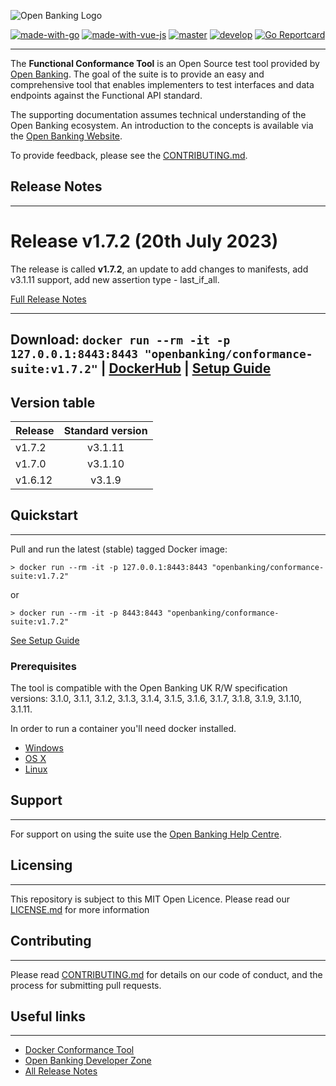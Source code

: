 ![Open Banking Logo](https://raw.githubusercontent.com/OpenBankingUK/conformance-suite/develop/docs/static_files/OBIE_logotype_blue_RGB.PNG)

[![made-with-go](https://img.shields.io/badge/Made%20with-Go-1f425Ff.svg)](https://www.golang.org/)
[![made-with-vue-js](https://img.shields.io/badge/Made%20with-Vue.JS-1f425Ff.svg)](https://vuejs.org/)
[![master](https://img.shields.io/github/checks-status/OpenBankingUK/conformance-suite/master.svg)](https://github.com/OpenBankingUK/conformance-suite/actions?query=branch%3Amaster+)
[![develop](https://img.shields.io/github/checks-status/OpenBankingUK/conformance-suite/develop.svg)](https://github.com/OpenBankingUK/conformance-suite/actions?query=branch%3Adevelop)
[![Go Reportcard](https://goreportcard.com/badge/github.com/OpenBankingUK/conformance-suite)](https://goreportcard.com/report/github.com/OpenBankingUK/conformance-suite)

---

The **Functional Conformance Tool** is an Open Source test tool provided by [Open Banking](https://www.openbanking.org.uk/). The goal of the suite is to provide an easy and comprehensive tool that enables implementers to test interfaces and data endpoints against the Functional API standard.

The supporting documentation assumes technical understanding of the Open Banking ecosystem. An introduction to the concepts is available via the [Open Banking Website](https://www.openbanking.org.uk/).

To provide feedback, please see the [CONTRIBUTING.md](CONTRIBUTING.md).

## Release Notes
* * *

# Release v1.7.2 (20th July 2023)

The release is called **v1.7.2**, an update to add changes to manifests, add v3.1.11 support, add new assertion type - last_if_all.

[Full Release Notes](https://github.com/OpenBankingUK/conformance-suite/blob/develop/docs/releases/v1.7.2.md)


---
**Download**:
`docker run --rm -it -p 127.0.0.1:8443:8443 "openbanking/conformance-suite:v1.7.2"` |
[DockerHub](https://hub.docker.com/r/openbanking/conformance-suite) |
[Setup Guide](https://github.com/OpenBankingUK/conformance-suite/blob/develop/docs/setup-guide.md)
---


## Version table

| Release       | Standard version  |
| ------------- |:-----------------:|
| v1.7.2        | v3.1.11           |
| v1.7.0        | v3.1.10           |
| v1.6.12       | v3.1.9            |


## Quickstart
* * *

Pull and run the latest (stable) tagged Docker image:

    > docker run --rm -it -p 127.0.0.1:8443:8443 "openbanking/conformance-suite:v1.7.2"

or

    > docker run --rm -it -p 8443:8443 "openbanking/conformance-suite:v1.7.2"

[See Setup Guide](https://github.com/OpenBankingUK/conformance-suite/blob/develop/docs/setup-guide.md)

### Prerequisites

The tool is compatible with the Open Banking UK R/W specification versions: 3.1.0, 3.1.1, 3.1.2, 3.1.3, 3.1.4, 3.1.5, 3.1.6, 3.1.7, 3.1.8, 3.1.9, 3.1.10, 3.1.11.

In order to run a container you'll need docker installed.

* [Windows](https://docs.docker.com/windows/started)
* [OS X](https://docs.docker.com/mac/started/)
* [Linux](https://docs.docker.com/linux/started/)

## Support
* * *

For support on using the suite use the [Open Banking Help Centre](https://openbanking.atlassian.net/servicedesk/customer/portals).

## Licensing
* * *

This repository is subject to this MIT Open Licence. Please read our [LICENSE.md](https://github.com/OpenBankingUK/conformance-suite/blob/develop/LICENSE.md) for more information

## Contributing
* * *
Please read [CONTRIBUTING.md](https://github.com/OpenBankingUK/conformance-suite/blob/develop/CONTRIBUTING.md) for details on our code of conduct, and the process for submitting pull requests.

## Useful links
* * *

* [Docker Conformance Tool](https://hub.docker.com/r/openbanking/conformance-suite/)
* [Open Banking Developer Zone](https://openbanking.atlassian.net/wiki/spaces/DZ/overview)
* [All Release Notes](https://github.com/OpenBankingUK/conformance-suite/blob/develop/docs/releases/releases.md)
